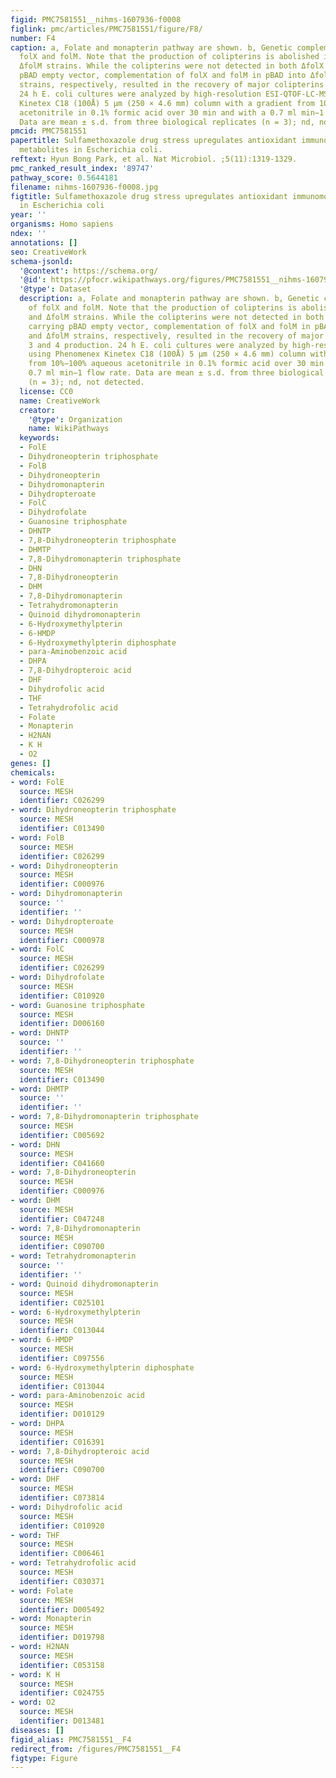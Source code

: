```yaml
---
figid: PMC7581551__nihms-1607936-f0008
figlink: pmc/articles/PMC7581551/figure/F8/
number: F4
caption: a, Folate and monapterin pathway are shown. b, Genetic complementation of
  folX and folM. Note that the production of colipterins is abolished in ΔfolX and
  ΔfolM strains. While the colipterins were not detected in both ΔfolX and ΔfolM carrying
  pBAD empty vector, complementation of folX and folM in pBAD into ΔfolX and ΔfolM
  strains, respectively, resulted in the recovery of major colipterins 3 and 4 production.
  24 h E. coli cultures were analyzed by high-resolution ESI-QTOF-LC-MS using Phenomenex
  Kinetex C18 (100Å) 5 μm (250 × 4.6 mm) column with a gradient from 10%−100% aqueous
  acetonitrile in 0.1% formic acid over 30 min and with a 0.7 ml min−1 flow rate.
  Data are mean ± s.d. from three biological replicates (n = 3); nd, not detected.
pmcid: PMC7581551
papertitle: Sulfamethoxazole drug stress upregulates antioxidant immunomodulatory
  metabolites in Escherichia coli.
reftext: Hyun Bong Park, et al. Nat Microbiol. ;5(11):1319-1329.
pmc_ranked_result_index: '89747'
pathway_score: 0.5644181
filename: nihms-1607936-f0008.jpg
figtitle: Sulfamethoxazole drug stress upregulates antioxidant immunomodulatory metabolites
  in Escherichia coli
year: ''
organisms: Homo sapiens
ndex: ''
annotations: []
seo: CreativeWork
schema-jsonld:
  '@context': https://schema.org/
  '@id': https://pfocr.wikipathways.org/figures/PMC7581551__nihms-1607936-f0008.html
  '@type': Dataset
  description: a, Folate and monapterin pathway are shown. b, Genetic complementation
    of folX and folM. Note that the production of colipterins is abolished in ΔfolX
    and ΔfolM strains. While the colipterins were not detected in both ΔfolX and ΔfolM
    carrying pBAD empty vector, complementation of folX and folM in pBAD into ΔfolX
    and ΔfolM strains, respectively, resulted in the recovery of major colipterins
    3 and 4 production. 24 h E. coli cultures were analyzed by high-resolution ESI-QTOF-LC-MS
    using Phenomenex Kinetex C18 (100Å) 5 μm (250 × 4.6 mm) column with a gradient
    from 10%−100% aqueous acetonitrile in 0.1% formic acid over 30 min and with a
    0.7 ml min−1 flow rate. Data are mean ± s.d. from three biological replicates
    (n = 3); nd, not detected.
  license: CC0
  name: CreativeWork
  creator:
    '@type': Organization
    name: WikiPathways
  keywords:
  - FolE
  - Dihydroneopterin triphosphate
  - FolB
  - Dihydroneopterin
  - Dihydromonapterin
  - Dihydropteroate
  - FolC
  - Dihydrofolate
  - Guanosine triphosphate
  - DHNTP
  - 7,8-Dihydroneopterin triphosphate
  - DHMTP
  - 7,8-Dihydromonapterin triphosphate
  - DHN
  - 7,8-Dihydroneopterin
  - DHM
  - 7,8-Dihydromonapterin
  - Tetrahydromonapterin
  - Quinoid dihydromonapterin
  - 6-Hydroxymethylpterin
  - 6-HMDP
  - 6-Hydroxymethylpterin diphosphate
  - para-Aminobenzoic acid
  - DHPA
  - 7,8-Dihydropteroic acid
  - DHF
  - Dihydrofolic acid
  - THF
  - Tetrahydrofolic acid
  - Folate
  - Monapterin
  - H2NAN
  - K H
  - O2
genes: []
chemicals:
- word: FolE
  source: MESH
  identifier: C026299
- word: Dihydroneopterin triphosphate
  source: MESH
  identifier: C013490
- word: FolB
  source: MESH
  identifier: C026299
- word: Dihydroneopterin
  source: MESH
  identifier: C000976
- word: Dihydromonapterin
  source: ''
  identifier: ''
- word: Dihydropteroate
  source: MESH
  identifier: C000978
- word: FolC
  source: MESH
  identifier: C026299
- word: Dihydrofolate
  source: MESH
  identifier: C010920
- word: Guanosine triphosphate
  source: MESH
  identifier: D006160
- word: DHNTP
  source: ''
  identifier: ''
- word: 7,8-Dihydroneopterin triphosphate
  source: MESH
  identifier: C013490
- word: DHMTP
  source: ''
  identifier: ''
- word: 7,8-Dihydromonapterin triphosphate
  source: MESH
  identifier: C005692
- word: DHN
  source: MESH
  identifier: C041660
- word: 7,8-Dihydroneopterin
  source: MESH
  identifier: C000976
- word: DHM
  source: MESH
  identifier: C047248
- word: 7,8-Dihydromonapterin
  source: MESH
  identifier: C090700
- word: Tetrahydromonapterin
  source: ''
  identifier: ''
- word: Quinoid dihydromonapterin
  source: MESH
  identifier: C025101
- word: 6-Hydroxymethylpterin
  source: MESH
  identifier: C013044
- word: 6-HMDP
  source: MESH
  identifier: C097556
- word: 6-Hydroxymethylpterin diphosphate
  source: MESH
  identifier: C013044
- word: para-Aminobenzoic acid
  source: MESH
  identifier: D010129
- word: DHPA
  source: MESH
  identifier: C016391
- word: 7,8-Dihydropteroic acid
  source: MESH
  identifier: C090700
- word: DHF
  source: MESH
  identifier: C073814
- word: Dihydrofolic acid
  source: MESH
  identifier: C010920
- word: THF
  source: MESH
  identifier: C006461
- word: Tetrahydrofolic acid
  source: MESH
  identifier: C030371
- word: Folate
  source: MESH
  identifier: D005492
- word: Monapterin
  source: MESH
  identifier: D019798
- word: H2NAN
  source: MESH
  identifier: C053158
- word: K H
  source: MESH
  identifier: C024755
- word: O2
  source: MESH
  identifier: D013481
diseases: []
figid_alias: PMC7581551__F4
redirect_from: /figures/PMC7581551__F4
figtype: Figure
---
```

